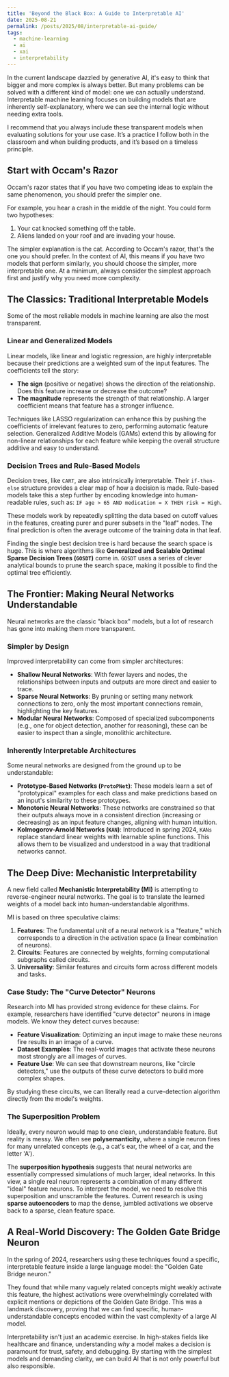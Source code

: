 ```yaml
---
title: 'Beyond the Black Box: A Guide to Interpretable AI'
date: 2025-08-21
permalink: /posts/2025/08/interpretable-ai-guide/
tags:
  - machine-learning
  - ai
  - xai
  - interpretability
---
```


In the current landscape dazzled by generative AI, it's easy to think that bigger and more complex is always better. But many problems can be solved with a different kind of model: one we can actually understand. Interpretable machine learning focuses on building models that are inherently self-explanatory, where we can see the internal logic without needing extra tools.

I recommend that you always include these transparent models when evaluating solutions for your use case. It’s a practice I follow both in the classroom and when building products, and it’s based on a timeless principle.

## Start with Occam's Razor

Occam's razor states that if you have two competing ideas to explain the same phenomenon, you should prefer the simpler one.

For example, you hear a crash in the middle of the night. You could form two hypotheses:
1.  Your cat knocked something off the table.
2.  Aliens landed on your roof and are invading your house.

The simpler explanation is the cat. According to Occam's razor, that's the one you should prefer. In the context of AI, this means if you have two models that perform similarly, you should choose the simpler, more interpretable one. At a minimum, always consider the simplest approach first and justify why you need more complexity.

## The Classics: Traditional Interpretable Models

Some of the most reliable models in machine learning are also the most transparent.

### Linear and Generalized Models

Linear models, like linear and logistic regression, are highly interpretable because their predictions are a weighted sum of the input features. The coefficients tell the story:

*   **The sign** (positive or negative) shows the direction of the relationship. Does this feature increase or decrease the outcome?
*   **The magnitude** represents the strength of that relationship. A larger coefficient means that feature has a stronger influence.

Techniques like LASSO regularization can enhance this by pushing the coefficients of irrelevant features to zero, performing automatic feature selection. Generalized Additive Models (GAMs) extend this by allowing for non-linear relationships for each feature while keeping the overall structure additive and easy to understand.

### Decision Trees and Rule-Based Models

Decision trees, like `CART`, are also intrinsically interpretable. Their `if-then-else` structure provides a clear map of how a decision is made. Rule-based models take this a step further by encoding knowledge into human-readable rules, such as: `IF age > 65 AND medication = X THEN risk = High`.

These models work by repeatedly splitting the data based on cutoff values in the features, creating purer and purer subsets in the "leaf" nodes. The final prediction is often the average outcome of the training data in that leaf.

Finding the single best decision tree is hard because the search space is huge. This is where algorithms like **Generalized and Scalable Optimal Sparse Decision Trees (`GOSDT`)** come in. `GOSDT` uses a series of clever analytical bounds to prune the search space, making it possible to find the optimal tree efficiently.

## The Frontier: Making Neural Networks Understandable

Neural networks are the classic "black box" models, but a lot of research has gone into making them more transparent.

### Simpler by Design

Improved interpretability can come from simpler architectures:
*   **Shallow Neural Networks**: With fewer layers and nodes, the relationships between inputs and outputs are more direct and easier to trace.
*   **Sparse Neural Networks**: By pruning or setting many network connections to zero, only the most important connections remain, highlighting the key features.
*   **Modular Neural Networks**: Composed of specialized subcomponents (e.g., one for object detection, another for reasoning), these can be easier to inspect than a single, monolithic architecture.

### Inherently Interpretable Architectures

Some neural networks are designed from the ground up to be understandable:
*   **Prototype-Based Networks (`ProtoPNet`)**: These models learn a set of "prototypical" examples for each class and make predictions based on an input's similarity to these prototypes.
*   **Monotonic Neural Networks**: These networks are constrained so that their outputs always move in a consistent direction (increasing or decreasing) as an input feature changes, aligning with human intuition.
*   **Kolmogorov-Arnold Networks (`KAN`)**: Introduced in spring 2024, `KANs` replace standard linear weights with learnable spline functions. This allows them to be visualized and understood in a way that traditional networks cannot.

## The Deep Dive: Mechanistic Interpretability

A new field called **Mechanistic Interpretability (MI)** is attempting to reverse-engineer neural networks. The goal is to translate the learned weights of a model back into human-understandable algorithms.

MI is based on three speculative claims:
1.  **Features**: The fundamental unit of a neural network is a "feature," which corresponds to a direction in the activation space (a linear combination of neurons).
2.  **Circuits**: Features are connected by weights, forming computational subgraphs called circuits.
3.  **Universality**: Similar features and circuits form across different models and tasks.

### Case Study: The "Curve Detector" Neurons

Research into MI has provided strong evidence for these claims. For example, researchers have identified "curve detector" neurons in image models. We know they detect curves because:
*   **Feature Visualization**: Optimizing an input image to make these neurons fire results in an image of a curve.
*   **Dataset Examples**: The real-world images that activate these neurons most strongly are all images of curves.
*   **Feature Use**: We can see that downstream neurons, like "circle detectors," use the outputs of these curve detectors to build more complex shapes.

By studying these circuits, we can literally read a curve-detection algorithm directly from the model's weights.

### The Superposition Problem

Ideally, every neuron would map to one clean, understandable feature. But reality is messy. We often see **polysemanticity**, where a single neuron fires for many unrelated concepts (e.g., a cat's ear, the wheel of a car, and the letter 'A').

The **superposition hypothesis** suggests that neural networks are essentially compressed simulations of much larger, ideal networks. In this view, a single real neuron represents a combination of many different "ideal" feature neurons. To interpret the model, we need to resolve this superposition and unscramble the features. Current research is using **sparse autoencoders** to map the dense, jumbled activations we observe back to a sparse, clean feature space.

## A Real-World Discovery: The Golden Gate Bridge Neuron

In the spring of 2024, researchers using these techniques found a specific, interpretable feature inside a large language model: the "Golden Gate Bridge neuron."

They found that while many vaguely related concepts might weakly activate this feature, the highest activations were overwhelmingly correlated with explicit mentions or depictions of the Golden Gate Bridge. This was a landmark discovery, proving that we can find specific, human-understandable concepts encoded within the vast complexity of a large AI model.

Interpretability isn't just an academic exercise. In high-stakes fields like healthcare and finance, understanding *why* a model makes a decision is paramount for trust, safety, and debugging. By starting with the simplest models and demanding clarity, we can build AI that is not only powerful but also responsible.
